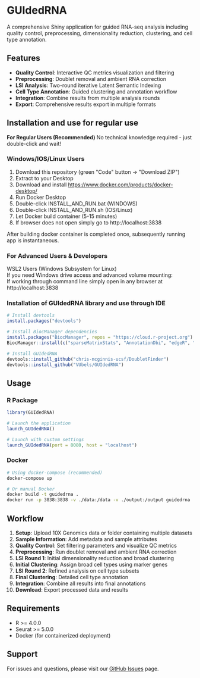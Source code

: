 # GUIdedRNA

A comprehensive Shiny application for guided RNA-seq analysis including quality control, preprocessing, dimensionality reduction, clustering, and cell type annotation.

## Features

- **Quality Control**: Interactive QC metrics visualization and filtering
- **Preprocessing**: Doublet removal and ambient RNA correction
- **LSI Analysis**: Two-round iterative Latent Semantic Indexing
- **Cell Type Annotation**: Guided clustering and annotation workflow
- **Integration**: Combine results from multiple analysis rounds
- **Export**: Comprehensive results export in multiple formats

## Installation and use for regular use

**For Regular Users (Recommended)**
No technical knowledge required - just double-click and wait!  

### Windows/IOS/Linux Users
1) Download this repository (green "Code" button → "Download ZIP")  
2) Extract to your Desktop  
3) Download and install https://www.docker.com/products/docker-desktop/  
4) Run Docker Desktop  
5) Double-click INSTALL_AND_RUN.bat (WINDOWS)
5) Double-click INSTALL_AND_RUN.sh (IOS/Linux)
6) Let Docker build container (5-15 minutes)
7) If browser does not open simply go to http://localhost:3838

After building docker container is completed once, subsequently running app is instantaneous.

### For Advanced Users & Developers
WSL2 Users (Windows Subsystem for Linux)  
If you need Windows drive access and advanced volume mounting:  
If working through command line simply open in any browser at http://localhost:3838  

### Installation of GUIdedRNA library and use through IDE

```r
# Install devtools
install.packages("devtools")

# Install BiocManager dependencies
install.packages("BiocManager", repos = "https://cloud.r-project.org")
BiocManager::install(c("sparseMatrixStats", "AnnotationDbi", "edgeR", "GenomicRanges", "GenomicFeatures", "org.Hs.eg.db", "TxDb.Hsapiens.UCSC.hg38.knownGene", "celda", "decontX"))

# Install GUIdedRNA
devtools::install_github("chris-mcginnis-ucsf/DoubletFinder")
devtools::install_github("VUbels/GUIdedRNA")
```

## Usage

### R Package
```r
library(GUIdedRNA)

# Launch the application
launch_GUIdedRNA()

# Launch with custom settings
launch_GUIdedRNA(port = 8080, host = "localhost")
```

### Docker
```bash
# Using docker-compose (recommended)
docker-compose up

# Or manual Docker
docker build -t guidedrna .
docker run -p 3838:3838 -v ./data:/data -v ./output:/output guidedrna
```

## Workflow

1. **Setup**: Upload 10X Genomics data or folder containing multiple datasets
2. **Sample Information**: Add metadata and sample attributes
3. **Quality Control**: Set filtering parameters and visualize QC metrics
4. **Preprocessing**: Run doublet removal and ambient RNA correction
5. **LSI Round 1**: Initial dimensionality reduction and broad clustering
6. **Initial Clustering**: Assign broad cell types using marker genes
7. **LSI Round 2**: Refined analysis on cell type subsets
8. **Final Clustering**: Detailed cell type annotation
9. **Integration**: Combine all results into final annotations
10. **Download**: Export processed data and results

## Requirements

- R >= 4.0.0
- Seurat >= 5.0.0
- Docker (for containerized deployment)

## Support

For issues and questions, please visit our [GitHub Issues](https://github.com/VUbels/GUIdedRNA/issues) page.
